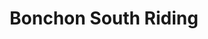 ---
layout: place
title: Bonchon South Riding
permalink: /virginia/chantilly/bonchon-south-riding.html
stateAbbr: VA
stateName: Virginia
cityName: Chantilly
seo:
  type: restaurant
  links: null
place_id: ChIJixlXK6RBtokRcAGy-zElk0Q
photos:
  - name: >-
      places/ChIJixlXK6RBtokRcAGy-zElk0Q/photos/AeeoHcIYLpgQ7YHNtCyjx5PTypgsJdiNYrw_hvYi6DltCAKzvpDcb0uC2q0vbHlp2kok3-Rw6njjPdcQlPAJlSBOvOYwyd-7gXJd8gykYIfvCFzMFUYkeutn-jqhhSI17W3NFAk9a7xOskxNJVWFv5EAIr4uB1mMVXl3e5eJtA8xwSHOjmGS11seDsomkmyks4vbAZ7be4-JnfjALpPH01dx6Mkm8Vpm1kGImdNqYy5EXEertqGCjYHn9tH5ToVup5d3QJy6-gE5yo6dYkpHWvRjwmJM2213KQyZet70kDgmVI_qsgires2h2zlzXvrjlEZ-R4nvux1wizejeP12y_IydL99mu0cc_-Vy5FHQbJhpy0sjoQL0v5FFN5cpuwDTNUF6X5Lff4C_DVp7WFvoO6qCEqwXgqpLJhqxeKM3tBDi8w
    widthPx: 4608
    heightPx: 2184
    authorAttributions:
      - displayName: Ken “Air Force Ken” C
        uri: https://maps.google.com/maps/contrib/100933587879990248743
        photoUri: >-
          https://lh3.googleusercontent.com/a/ACg8ocLKLFfKItOEhpirZc4PsjF2eQo_ag1YbZWkQkut3K28YwRjkZpN=s100-p-k-no-mo
    flagContentUri: >-
      https://www.google.com/local/imagery/report/?cb_client=maps_api_places.places_api&image_key=!1e10!2sCIHM0ogKEICAgIDOoLP4ag&hl=en-US
    googleMapsUri: >-
      https://www.google.com/maps/place//data=!3m4!1e2!3m2!1sCIHM0ogKEICAgIDOoLP4ag!2e10!4m2!3m1!1s0x89b641a42b57198b:0x44932531fbb20170
  - name: >-
      places/ChIJixlXK6RBtokRcAGy-zElk0Q/photos/AeeoHcKXZFaN0VlOnG48peuri_G6JAAKrnQifurSvEVBl916fUox1tZfoRF-e_wX1vYV2m3I-av9RZORiosdkQ6Cl215ZNBrA4XjznA3bfQdC0ss-jeSK2XsiN7u0Imez9Fo2BoiczHvKyOl9NvymkFpGJvqcDKsrlxEFB6ua6q2gMERQEHHk814cbCtESz4DeXaz_c6pERg-XOIdApC9A-8n5-sDjhCPcJjpg6UJm7MY_KoOq6GGn5O6N7k3aw2iu52Xg14vW-sbx-8kUkZ-lSN9A-ZeAhGWcUtOdnn8aHwPUrVzg
    widthPx: 800
    heightPx: 800
    authorAttributions:
      - displayName: Bonchon South Riding
        uri: https://maps.google.com/maps/contrib/109867263562474281928
        photoUri: >-
          https://lh3.googleusercontent.com/a-/ALV-UjX_3OPQlGo6-kKQwk0w-65IpgZi0exIkJlOuQdHf4nka62VxLtE=s100-p-k-no-mo
    flagContentUri: >-
      https://www.google.com/local/imagery/report/?cb_client=maps_api_places.places_api&image_key=!1e10!2sAF1QipM0aFHozqR0kK-d-dcYuJEBUW1mogEvR1WzRaQ9&hl=en-US
    googleMapsUri: >-
      https://www.google.com/maps/place//data=!3m4!1e2!3m2!1sAF1QipM0aFHozqR0kK-d-dcYuJEBUW1mogEvR1WzRaQ9!2e10!4m2!3m1!1s0x89b641a42b57198b:0x44932531fbb20170
  - name: >-
      places/ChIJixlXK6RBtokRcAGy-zElk0Q/photos/AeeoHcI_Lg3A0IwuwxeLpplPPNLbyWZNQUdN7NCF4l0kIObEw2nQ8R5hOTMwgzCZT9yzux-yQShRnmTYAj1v8YoaKRdYwZgCRNFd8wCt43bWex1JoGmvoho6POs8PILopSx3ssvWU-7BvzzB7MX-HE3Jbi7TWbq3WFiuOlUiZmhCD4VvHwdO8CJWZNlynENCFZRtvwpCNtFn-XF-cTHlLqxVLDKQhahqJL0CyaswcwMvhF60M69Z9gltONm6RvU19rQEFqlxo893dNsXizuyD5i6aKZ50DW7iCVFRKBLZvnfiLLaGw
    widthPx: 1232
    heightPx: 693
    authorAttributions:
      - displayName: Bonchon South Riding
        uri: https://maps.google.com/maps/contrib/109867263562474281928
        photoUri: >-
          https://lh3.googleusercontent.com/a-/ALV-UjX_3OPQlGo6-kKQwk0w-65IpgZi0exIkJlOuQdHf4nka62VxLtE=s100-p-k-no-mo
    flagContentUri: >-
      https://www.google.com/local/imagery/report/?cb_client=maps_api_places.places_api&image_key=!1e10!2sAF1QipPlsRZGRIjb1VfORKlWRQIsdn7ATQNsytzppnbx&hl=en-US
    googleMapsUri: >-
      https://www.google.com/maps/place//data=!3m4!1e2!3m2!1sAF1QipPlsRZGRIjb1VfORKlWRQIsdn7ATQNsytzppnbx!2e10!4m2!3m1!1s0x89b641a42b57198b:0x44932531fbb20170
  - name: >-
      places/ChIJixlXK6RBtokRcAGy-zElk0Q/photos/AeeoHcLzmyAeGbAg4uufBIO46odmSs8TuJNl92UyGQG5uuSpE6fn-lNIYCmFZ2qwVNGZMjfwmf2zM6lX2X3Kk9hl8OY3Lx63o2MMKkAZ-5r-UBvR_jhxKtcsUZU6_uBO1SMNHEYTsic3k7vDDi5CkzqvF19VpDIoxlHPjRc790dxo9xX6kvm1HZoPOp5EXGaj4u5YWASslrCl4zqh4slFaoANwUANHdFrccZ4YSgjKuasa_ngyM3197VY26xuNczljOVtbN1tTF5WuChBdGJ3_qFRMNUiChWXkj1marZIriObhbwPw
    widthPx: 800
    heightPx: 800
    authorAttributions:
      - displayName: Bonchon South Riding
        uri: https://maps.google.com/maps/contrib/109867263562474281928
        photoUri: >-
          https://lh3.googleusercontent.com/a-/ALV-UjX_3OPQlGo6-kKQwk0w-65IpgZi0exIkJlOuQdHf4nka62VxLtE=s100-p-k-no-mo
    flagContentUri: >-
      https://www.google.com/local/imagery/report/?cb_client=maps_api_places.places_api&image_key=!1e10!2sAF1QipO5b_evXBsbkRSF_ztkvdP449OU9y7RegQsgPnK&hl=en-US
    googleMapsUri: >-
      https://www.google.com/maps/place//data=!3m4!1e2!3m2!1sAF1QipO5b_evXBsbkRSF_ztkvdP449OU9y7RegQsgPnK!2e10!4m2!3m1!1s0x89b641a42b57198b:0x44932531fbb20170
  - name: >-
      places/ChIJixlXK6RBtokRcAGy-zElk0Q/photos/AeeoHcKZclHDoLzrDxxt9cn-n1NvtJcQ8iY1W6PnUa8Rld5siNisCNikfBeFYUUEgmLLZw3b0YFA6WLlA8xjeOzQLd63TrwFC9YZxurkSKRxAoMUNkvbytQ5G8k04DiymzNK1Hvn74BTumHDo9EcX87UpY745r1DmjirkB8ggGNmhJrMaj8OvAVtyrGHR0ZV_c6jhNIwY90WjoFGgEksEtqul9Anoyr0-PYmaJl_HtBLWlCPew22wVxI3sJtuJ0kcBqqrU5WRHZ374ZGIFF4HM9iBOxDc57CYjM-hGqjKmCTgXGvkA
    widthPx: 800
    heightPx: 800
    authorAttributions:
      - displayName: Bonchon South Riding
        uri: https://maps.google.com/maps/contrib/109867263562474281928
        photoUri: >-
          https://lh3.googleusercontent.com/a-/ALV-UjX_3OPQlGo6-kKQwk0w-65IpgZi0exIkJlOuQdHf4nka62VxLtE=s100-p-k-no-mo
    flagContentUri: >-
      https://www.google.com/local/imagery/report/?cb_client=maps_api_places.places_api&image_key=!1e10!2sAF1QipO3h498hxol3K_QNl-HOaeV4wtE4-hPZfa3ytUx&hl=en-US
    googleMapsUri: >-
      https://www.google.com/maps/place//data=!3m4!1e2!3m2!1sAF1QipO3h498hxol3K_QNl-HOaeV4wtE4-hPZfa3ytUx!2e10!4m2!3m1!1s0x89b641a42b57198b:0x44932531fbb20170
  - name: >-
      places/ChIJixlXK6RBtokRcAGy-zElk0Q/photos/AeeoHcKkqXkLfJ6mwiLEuocVkbTee80xD_mJX5HkyivLrPJLo9Qw-cZqUvu1eI2OuZgJDgyq2wpHbilgDphglHXy6I1mfbgSf2zLGEKuZ6MMp7mJfWOMnLvhJsaeMy__qE9fcVH3vmDuIFMrK9ktCGkaGSpL0urxoIpwPflSzrebTABS_sLOoDuB6msu5RKhN_RvFrU7_v46Y5OkWu74cOYI0GFg300Q576HDlKwOuEY51a1nwdbFTF8BK7mYDdlwK-iYoM0bZ12JloM_yn1-aSAlM3jlTMGD6wChbrDWQ6emaBPog
    widthPx: 800
    heightPx: 800
    authorAttributions:
      - displayName: Bonchon South Riding
        uri: https://maps.google.com/maps/contrib/109867263562474281928
        photoUri: >-
          https://lh3.googleusercontent.com/a-/ALV-UjX_3OPQlGo6-kKQwk0w-65IpgZi0exIkJlOuQdHf4nka62VxLtE=s100-p-k-no-mo
    flagContentUri: >-
      https://www.google.com/local/imagery/report/?cb_client=maps_api_places.places_api&image_key=!1e10!2sAF1QipMkr4XUXlloajrxRt9d3m6wVIr4jTE9Db-G9m_D&hl=en-US
    googleMapsUri: >-
      https://www.google.com/maps/place//data=!3m4!1e2!3m2!1sAF1QipMkr4XUXlloajrxRt9d3m6wVIr4jTE9Db-G9m_D!2e10!4m2!3m1!1s0x89b641a42b57198b:0x44932531fbb20170
  - name: >-
      places/ChIJixlXK6RBtokRcAGy-zElk0Q/photos/AeeoHcIEpmlUqOSCyqc0XSw5ZGyqqo5RRlktjZIJCIzcYPvFD1SfvlwOj1LE5new-ltOAogXwGTI98w3O33ii6UgPqEWOtr7ejwHxs_5wVIbnIfAOsuBfd_-PaX_yTf6ydgYJGDM0tCiysb4fge8JZvD3JcXpPYXYSjMwZGevRdJcEcu9Ow63xH16VOywHjBixpoBrPG2mwN6BlofqF2ImnfiDwu5h1yZ0IzlcaNdh_P7_WVQcVsnWvoNAq9PNu_jLVD_WIw2YKG4UhA6XpDRMXJdGKosmyS57q-YItfc5FpQzPvJQ
    widthPx: 800
    heightPx: 800
    authorAttributions:
      - displayName: Bonchon South Riding
        uri: https://maps.google.com/maps/contrib/109867263562474281928
        photoUri: >-
          https://lh3.googleusercontent.com/a-/ALV-UjX_3OPQlGo6-kKQwk0w-65IpgZi0exIkJlOuQdHf4nka62VxLtE=s100-p-k-no-mo
    flagContentUri: >-
      https://www.google.com/local/imagery/report/?cb_client=maps_api_places.places_api&image_key=!1e10!2sAF1QipOQdWEFdRXb9_aWP4u7BMtxtQifItaJWaVaGov4&hl=en-US
    googleMapsUri: >-
      https://www.google.com/maps/place//data=!3m4!1e2!3m2!1sAF1QipOQdWEFdRXb9_aWP4u7BMtxtQifItaJWaVaGov4!2e10!4m2!3m1!1s0x89b641a42b57198b:0x44932531fbb20170
  - name: >-
      places/ChIJixlXK6RBtokRcAGy-zElk0Q/photos/AeeoHcLEdDcL89-2hpexy3hjVkoG4vY6ufRslqNGBBCZD6Om5csOkGPWpRXQNCVp_CwH_O66XyPjUo6n1CaiI1SYyMt6OK8240mB5EY8q4S7WXPaZ5z5L7tEI7ppCqGBzFhlLtPEPRVpkxm9YBKhxs9EHsqB-7INQK3cEizekR24_--g2B2EBXMuex3lbAXdJKFSB5O3HKkqvM5LQVjc9vILAtV-3-4x7TK38FhrVyAR8Kf1aIorKD4JFpCx71Qgq41MsFFtTViXMHancc07p6w1FUN5UHd4d2Wg82QV7MxDGG2CyQ
    widthPx: 1600
    heightPx: 1068
    authorAttributions:
      - displayName: Bonchon South Riding
        uri: https://maps.google.com/maps/contrib/109867263562474281928
        photoUri: >-
          https://lh3.googleusercontent.com/a-/ALV-UjX_3OPQlGo6-kKQwk0w-65IpgZi0exIkJlOuQdHf4nka62VxLtE=s100-p-k-no-mo
    flagContentUri: >-
      https://www.google.com/local/imagery/report/?cb_client=maps_api_places.places_api&image_key=!1e10!2sAF1QipNRAZgnOfZ8o2ptfL3ufnpHwLAPvpXEm907UTk_&hl=en-US
    googleMapsUri: >-
      https://www.google.com/maps/place//data=!3m4!1e2!3m2!1sAF1QipNRAZgnOfZ8o2ptfL3ufnpHwLAPvpXEm907UTk_!2e10!4m2!3m1!1s0x89b641a42b57198b:0x44932531fbb20170
  - name: >-
      places/ChIJixlXK6RBtokRcAGy-zElk0Q/photos/AeeoHcJCpfEpaUnghGtxbCERola4tFvipJAJk0_rbQHiuWR8f6Ag2t-MN5hecTvdCQVBdr_tLcKftPpa1ZsxdlNVq5Q_5V-0sY8SNo4R4LXEoT4Nj0QNpFYarT_T0sFbjeKbo9fHJxcOsghatMWrjYjXMNbIO3p2pDtFDpMsS5ltutcuEAh6UFWOqHGhH9_lVAZjaKaNWXTHcz7LRF8h_RIjr94wGBzbF0b-p3AsaI0axOBw89S5u9cnoujyhtSc2JX4wCcCKnCLVO3DbaaffSVG8VpjgMytb3sie6O0r1Z6idkXMQ
    widthPx: 800
    heightPx: 800
    authorAttributions:
      - displayName: Bonchon South Riding
        uri: https://maps.google.com/maps/contrib/109867263562474281928
        photoUri: >-
          https://lh3.googleusercontent.com/a-/ALV-UjX_3OPQlGo6-kKQwk0w-65IpgZi0exIkJlOuQdHf4nka62VxLtE=s100-p-k-no-mo
    flagContentUri: >-
      https://www.google.com/local/imagery/report/?cb_client=maps_api_places.places_api&image_key=!1e10!2sAF1QipOdaz9Kd4eIEd8VOa5KUNmI1dhH0htVjcUpxa1G&hl=en-US
    googleMapsUri: >-
      https://www.google.com/maps/place//data=!3m4!1e2!3m2!1sAF1QipOdaz9Kd4eIEd8VOa5KUNmI1dhH0htVjcUpxa1G!2e10!4m2!3m1!1s0x89b641a42b57198b:0x44932531fbb20170
  - name: >-
      places/ChIJixlXK6RBtokRcAGy-zElk0Q/photos/AeeoHcJ36egIwsKUlE3uc6RXIFPNcitMr153bVJISAD6gGYoyX-ltS9WxZp0gh9eFgbOVD1-lJJFyIcsyTYelAlepCuu7JPCj0U0nIV_HMrbJTnokPf8YucORjWn14GPEUJrPzVLk0k25ClAzWK_dBlTnZWC1pyqM7xlG-xsaMMI15_DZZzHzUcfqeXz-zS6de7ZXvPl70qq9g70ddgDDIkf8a6yv17pEVn7aryV9XvpE83AWpsBUPjxcEa3Fr4XRuYpjPWr-oTs4m_flW8Chu5TzF6J_ijZ_PDVFplSZ-kwBb9LMw
    widthPx: 800
    heightPx: 800
    authorAttributions:
      - displayName: Bonchon South Riding
        uri: https://maps.google.com/maps/contrib/109867263562474281928
        photoUri: >-
          https://lh3.googleusercontent.com/a-/ALV-UjX_3OPQlGo6-kKQwk0w-65IpgZi0exIkJlOuQdHf4nka62VxLtE=s100-p-k-no-mo
    flagContentUri: >-
      https://www.google.com/local/imagery/report/?cb_client=maps_api_places.places_api&image_key=!1e10!2sAF1QipPYOCbPlkZmujxDIBeM37ZMXloiFK74nHvQog7j&hl=en-US
    googleMapsUri: >-
      https://www.google.com/maps/place//data=!3m4!1e2!3m2!1sAF1QipPYOCbPlkZmujxDIBeM37ZMXloiFK74nHvQog7j!2e10!4m2!3m1!1s0x89b641a42b57198b:0x44932531fbb20170
address: '24995 Riding Plz #120, Chantilly, VA 20152, USA'
street: '24995 Riding Plz #120'
city: Chantilly
state: VA
zip: '20152'
country: USA
neighborhood: null
latitude: '38.926413'
longitude: '-77.522027'
accessibility_options:
  wheelchairAccessibleParking: true
  wheelchairAccessibleEntrance: true
  wheelchairAccessibleRestroom: true
  wheelchairAccessibleSeating: true
business_status: OPERATIONAL
name: Bonchon South Riding
google_maps_links:
  directionsUri: >-
    https://www.google.com/maps/dir//''/data=!4m7!4m6!1m1!4e2!1m2!1m1!1s0x89b641a42b57198b:0x44932531fbb20170!3e0
  placeUri: https://maps.google.com/?cid=4941334112761938288
  writeAReviewUri: >-
    https://www.google.com/maps/place//data=!4m3!3m2!1s0x89b641a42b57198b:0x44932531fbb20170!12e1
  reviewsUri: >-
    https://www.google.com/maps/place//data=!4m4!3m3!1s0x89b641a42b57198b:0x44932531fbb20170!9m1!1b1
  photosUri: >-
    https://www.google.com/maps/place//data=!4m3!3m2!1s0x89b641a42b57198b:0x44932531fbb20170!10e5
primary_type: Asian Restaurant
opening_hours:
  regular: null
  current: null
secondary_opening_hours:
  regular:
    weekdayDescriptions: null
    type: null
  current:
    weekdayDescriptions: null
    type: null
phone: null
price_level: null
price_range: null
rating: null
rating_count: 0
website: null
description: >-
  Experience Bonchon South Riding in Chantilly, VA$$$Bonchon South Riding in
  Chantilly, VA, stands out as a welcoming spot for enjoying Korean fried
  chicken and a variety of Asian fusion flavors, making it ideal for casual
  family outings or quick meals. The venue boasts a comfortable atmosphere with
  thoughtful accessibility features like wheelchair-friendly parking and
  entrances, ensuring everyone can savor the experience. Its menu highlights
  bold, crispy dishes that blend traditional Asian elements with modern twists,
  appealing to those seeking flavorful options in a relaxed setting. Photos from
  the location suggest a vibrant, inviting space perfect for groups, while the
  overall vibe caters to anyone exploring Asian cuisine nearby. This makes it a
  go-to choice for those in the area looking for authentic yet approachable
  dining.
generative_summary: >-
  Experience Bonchon South Riding in Chantilly, VA$$$Bonchon South Riding in
  Chantilly, VA, stands out as a welcoming spot for enjoying Korean fried
  chicken and a variety of Asian fusion flavors, making it ideal for casual
  family outings or quick meals. The venue boasts a comfortable atmosphere with
  thoughtful accessibility features like wheelchair-friendly parking and
  entrances, ensuring everyone can savor the experience. Its menu highlights
  bold, crispy dishes that blend traditional Asian elements with modern twists,
  appealing to those seeking flavorful options in a relaxed setting. Photos from
  the location suggest a vibrant, inviting space perfect for groups, while the
  overall vibe caters to anyone exploring Asian cuisine nearby. This makes it a
  go-to choice for those in the area looking for authentic yet approachable
  dining.
generative_disclosure: Summarized by AI using the Grok-3-Mini model.
reviews: null
review_summary: >-
  Customer Feedback Highlights$$$Folks who visit places like this Asian
  restaurant often rave about the tasty Korean fried chicken and its satisfying
  crunch, making it a solid pick for anyone craving bold flavors. Many
  appreciate the friendly service and family-oriented feel, which adds to the
  enjoyable atmosphere without any major complaints. While some mention
  occasional waits during peak times, the overall consensus leans positive, with
  diners highlighting the value and variety as reasons to return. It's commonly
  noted as a reliable spot for casual gatherings, helping it stand out among
  local eatery options. If you're on the hunt for great Asian places nearby,
  this one tends to leave people feeling satisfied and eager to recommend it to
  friends.
review_disclosure: Summarized by AI using the Grok-3-Mini model.
parking_options: null
payment_options: null
allow_dogs: null
curbside_pickup: null
delivery: null
dine_in: null
good_for_children: null
good_for_groups: null
good_for_sports: null
live_music: null
menu_for_children: null
outdoor_seating: null
reservable: null
restroom: null
serves_beer: null
serves_breakfast: null
serves_brunch: null
serves_cocktails: null
serves_coffee: null
serves_dinner: null
serves_dessert: null
serves_lunch: null
serves_vegetarian_food: null
serves_wine: null
takeout: null
update_category: pro
places_description: null

---